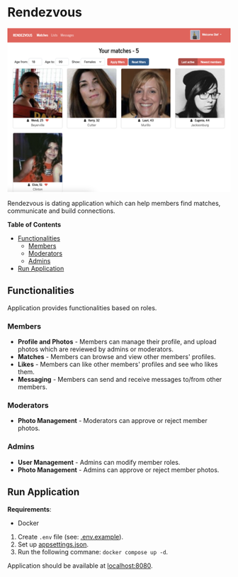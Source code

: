 # Rendezvous

![Demo of Rendezvous](docs/rendezvous-matches.png)

Rendezvous is dating application which can help members find matches, communicate and build connections.

**Table of Contents**
- [Functionalities](#functionalities)
  * [Members](#members)
  * [Moderators](#moderators)
  * [Admins](#admins)
- [Run Application](#run-application)

## Functionalities

Application provides functionalities based on roles.

### Members

- **Profile and Photos** - Members can manage their profile, and upload photos which are reviewed by admins or moderators.
- **Matches** - Members can browse and view other members' profiles.
- **Likes** - Members can like other members' profiles and see who likes them.
- **Messaging** - Members can send and receive messages to/from other members.

### Moderators

- **Photo Management** - Moderators can approve or reject member photos.

### Admins

- **User Management** - Admins can modify member roles.
- **Photo Management** - Admins can approve or reject member photos.

## Run Application

**Requirements**:
- Docker

1. Create `.env` file (see: [.env.example](.env.example)).
2. Set up [appsettings.json](Rendezvous.API/appsettings.json).
3. Run the following commane: `docker compose up -d`.

Application should be available at [localhost:8080](http://localhost:8080).
